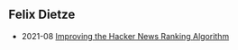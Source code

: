 ## Felix Dietze

* 2021-08 [Improving the Hacker News Ranking Algorithm](improving-the-hacker-news-ranking-algorithm/improving-the-hacker-news-ranking-algorithm.md)
